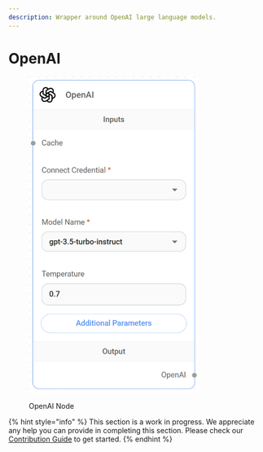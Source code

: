 ```yaml
---
description: Wrapper around OpenAI large language models.
---
```


# OpenAI

<figure><img src="../../../.gitbook/assets/image (7) (1) (1) (1).png" alt="" width="334"><figcaption><p>OpenAI Node</p></figcaption></figure>

{% hint style="info" %}
This section is a work in progress. We appreciate any help you can provide in completing this section. Please check our [Contribution Guide](broken-reference) to get started.
{% endhint %}
